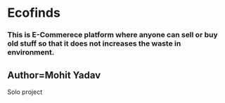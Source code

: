 # Ecofinds
### This is E-Commerece platform where anyone can sell or buy old stuff so that it does not increases the waste in environment.
## Author=Mohit Yadav
Solo project
